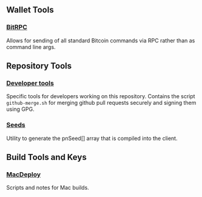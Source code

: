 Wallet Tools
---------------------

### [BitRPC](/contrib/bitrpc) ###
Allows for sending of all standard Bitcoin commands via RPC rather than as command line args.

Repository Tools
---------------------

### [Developer tools](/contrib/devtools) ###
Specific tools for developers working on this repository.
Contains the script `github-merge.sh` for merging github pull requests securely and signing them using GPG.

### [Seeds](/contrib/seeds) ###
Utility to generate the pnSeed[] array that is compiled into the client.

Build Tools and Keys
---------------------

### [MacDeploy](/contrib/macdeploy) ###
Scripts and notes for Mac builds. 
